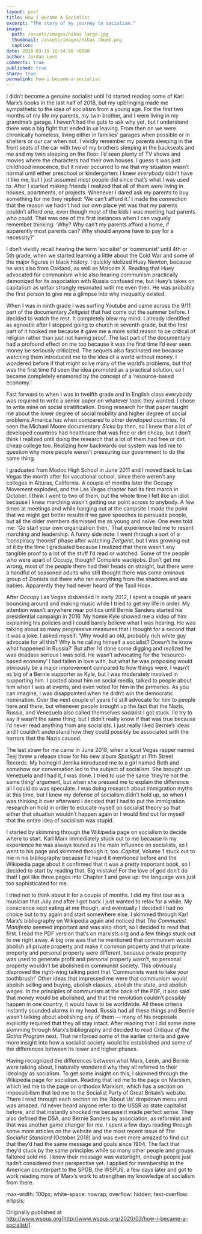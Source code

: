 ```yaml
---
layout: post
title: How I Became A Socialist
excerpt: "The story of my journey to socialism."
image: 
  path: /assets/images/hibas large.jpg
  thumbnail: /assets/images/hibas thumb.png
  caption: 
date: 2020-03-15 16:54:00 +0800
author: Jordan Levi
comments: true
published: true
share: true
permalink: how-i-became-a-socialist
---
```

I didn’t become a genuine socialist until I’d started reading some of Karl Marx’s books in the last half of 2018, but my upbringing made me sympathetic to the idea of socialism from a young age. For the first two months of my life my parents, my twin brother, and I were living in my grandma’s garage. I haven’t had the guts to ask why yet, but I understand there was a big fight that ended in us leaving. From then on we were chronically homeless, living either in families’ garages when possible or in shelters or our car when not. I vividly remember my parents sleeping in the front seats of the car with two of my brothers sleeping in the backseats and me and my twin sleeping on the floor. I’d seen plenty of TV shows and movies where the characters had their own houses. I guess it was just childhood innocence, but it never occurred to me that my situation wasn’t normal until either preschool or kindergarten: I knew <i>everybody</i> didn’t have it like me, but I just assumed <i>most</i> people did since that’s what I was used to. After I started making friends I realized that all of them were living in houses, apartments, or projects. Whenever I dared ask my parents to buy something for me they replied: ‘We can’t afford it.’ I made the connection that the reason we hadn’t had our own place yet was that my parents couldn’t afford one, even though most of the kids I was meeting had parents who could. That was one of the first instances when I can vaguely remember thinking: ‘Why? Why can’t my parents afford a home, if apparently most parents can? Why should anyone have to pay for a necessity?’

I don’t vividly recall hearing the term ‘socialist’ or ‘communist’ until 4th or 5th grade, when we started learning a little about the Cold War and some of the major figures in black history. I quickly idolized Huey Newton, because he was also from Oakland, as well as Malcolm X. Reading that Huey advocated for communism while also hearing communism practically demonized for its association with Russia confused me, but Huey’s takes on capitalism as unfair strongly resonated with me even then. He was probably the first person to give me a glimpse into why inequality existed.

When I was in ninth grade I was surfing Youtube and came across the 9/11 part of the documentary <i>Zeitgeist</i> that had come out the summer before. I decided to watch the rest. It completely blew my mind. I already identified as agnostic after I stopped going to church in seventh grade, but the first part of it hooked me because it gave me a more solid reason to be critical of religion rather than just not having proof. The last part of the documentary had a profound effect on me too because it was the first time I’d ever seen money be seriously criticized. The sequels also fascinated me because watching them introduced me to the idea of a world without money. I wondered before if that might solve many of the world’s problems, but that was the first time I’d seen the idea promoted as a practical solution, so I became completely enamored by the concept of a ‘resource-based economy.’

Fast forward to when I was in twelfth grade and in English class everybody was required to write a senior paper on whatever topic they wanted. I chose to write mine on social stratification. Doing research for that paper taught me about the lower degree of social mobility and higher degree of social problems America has when compared to other developed countries. I’d seen the Michael Moore documentary <i>Sicko</i> by then, so I knew that a lot of developed countries had healthcare that was free or dirt cheap, but I don’t think I realized until doing the research that a lot of them had free or dirt cheap college too. Realizing how backwards our system was led me to question why more people weren’t pressuring our government to do the same thing.

I graduated from Modoc High School in June 2011 and I moved back to Las Vegas the month after for vocational school, since there weren’t any colleges in Alturas, California. A couple of months later the Occupy Movement exploded, and the Las Vegas chapter had its first march in October. I think I went to two of them, but the whole time I felt like an idiot because I knew marching wasn’t getting our point across to anybody. A few times at meetings and while hanging out at the campsite I made the point that we might get better results if we gave speeches to persuade people, but all the older members dismissed me as young and naïve. One even told me: ‘Go start your own organization then.’ That experience led me to resent marching and leadership. A funny side note: I went through a sort of a ‘conspiracy theorist’ phase after watching <i>Zeitgeist</i>, but I was growing out of it by the time I graduated because I realized that there wasn’t any tangible proof to a lot of the stuff I’d read or watched. Some of the people who were apart of Occupy, though? Complete wackjobs. Don’t get me wrong, most of the people there had their heads on straight, but there were a handful of seasoned adults who still thought there was some ominous group of Zionists out there who ran everything from the shadows and ate babies. Apparently they had never heard of the Taxil Hoax.

After Occupy Las Vegas disbanded in early 2012, I spent a couple of years bouncing around and making music while I tried to get my life in order. My attention wasn’t anywhere near politics until Bernie Sanders started his presidential campaign in 2016. My homie Kyle showed me a video of him explaining his policies and I could barely believe what I was hearing. He was talking about so many progressive measures that I thought for a second that it was a joke. I asked myself: ‘Why would an old, probably rich white guy advocate for all this? Why is he calling himself a socialist? Doesn’t he know what happened in Russia?’ But after I’d done some digging and realized he was deadass serious I was sold. He wasn’t advocating for the ‘resource-based economy’ I had fallen in love with, but what he was proposing would obviously be a major improvement compared to how things were. I wasn’t as big of a Bernie supporter as Kyle, but I was moderately involved in supporting him. I posted about him on social media, talked to people about him when I was at events, and even voted for him in the primaries. As you can imagine, I was disappointed when he didn’t win the democratic nomination. Over the next couple of years I’d still advocate for him to people here and there, but whenever people brought up the fact that the Nazis, Russia, and Venezuela also called themselves socialist I got stuck. I’d try to say it wasn’t the same thing, but I didn’t really know if that was true because I’d never read anything from any socialists. I just really liked Bernie’s ideas and I couldn’t understand how they could possibly be associated with the horrors that the Nazis caused.

The last straw for me came in June 2018, when a local Vegas rapper named Teej threw a release show for his new album <i>Spotlight</i> at 11th Street Records. My homegirl Jerrika introduced me to a girl named Beth and somehow our conversation led to the subject of socialism. She brought up Venezuela and I had it, I was done. I tried to use the same ‘they’re not the same thing’ argument, but when she pressed me to explain the difference all I could do was speculate. I was doing research about immigration myths at this time, but I knew my defense of socialism didn’t hold up, so when I was thinking it over afterward I decided that I had to put the immigration research on hold in order to educate myself on socialist theory so that either that situation wouldn’t happen again or I would find out for myself that the entire idea of socialism was stupid.

I started by skimming through the Wikipedia page on socialism to decide where to start. Karl Marx immediately stuck out to me because in my experience he was always touted as the main influence on socialists, so I went to his page and skimmed through it, too. <i>Capital</i>, Volume 1 stuck out to me in his bibliography because I’d heard it mentioned before and the Wikipedia page about it confirmed that it was a pretty important book, so I decided to start by reading that. Big mistake! For the love of god don’t do that! I got like three pages into Chapter 1 and gave up: the language was just too sophisticated for me.

I tried not to think about it for a couple of months. I did my first tour as a musician that July and after I got back I just wanted to relax for a while. My conscience kept eating at me though, and eventually I decided I had no choice but to try again and start somewhere else. I skimmed through Karl Marx’s bibliography on Wikipedia again and noticed that <i>The Communist Manifesto</i> seemed important and was also short, so I decided to read that first. I read the PDF version that’s on marxists.org and a few things stuck out to me right away. A big one was that he mentioned that communism would abolish all private property and make it common property and that private property and personal property were different, because private property was used to generate profit and personal property wasn’t, so personal property wouldn’t be abolished in communist society. This obviously disproved the right-wing talking point that ‘Communists want to take your toothbrush!’ Other ideas that impressed me were that communism would abolish selling and buying, abolish classes, abolish the state, and abolish wages. In the principles of communism at the back of the PDF, it also said that money would be abolished, and that the revolution couldn’t possibly happen in one country, it would have to be worldwide. All these criteria instantly sounded alarms in my head. Russia had all these things and Bernie wasn’t talking about abolishing any of them — many of his proposals explicitly required that they all stay intact. After reading that I did some more skimming through Marx’s bibliography and decided to read <i>Critique of the Gotha Program</i> next. That reinforced some of the earlier criteria and gave more insight into how a socialist society would be established and some of the differences between its lower and higher phases.

Having recognized the differences between what Marx, Lenin, and Bernie were talking about, I naturally wondered why they all referred to their ideology as socialism. To get some insight on this, I skimmed through the Wikipedia page for socialism. Reading that led me to the page on Marxism, which led me to the page on orthodox Marxism, which has a section on impossibilism that led me to the Socialist Party of Great Britain’s website. There I read through each section on the ‘About Us’ dropdown menu and was amazed. I’d never heard anyone refer to the USSR as state capitalist before, and that instantly shocked me because it made perfect sense. They also defined the DSA, and Bernie Sanders by association, as reformist and that was another game changer for me. I spent a few days reading through some more articles on the website and the most recent issue of <i>The Socialist Standard</i> (October 2018) and was even more amazed to find out that they’d had the same message and goals since 1904. The fact that they’d stuck by the same principles while so many other people and groups faltered sold me. I knew their message was watertight, enough people just hadn’t considered their perspective yet. I applied for membership in the American counterpart to the SPGB, the WSPUS, a few days later and got to work reading more of Marx’s work to strengthen my knowledge of socialism from there.

max-width: 100px;
white-space: nowrap;
overflow: hidden;
text-overflow: ellipsis;

Originally published at http://www.wspus.org[http://www.wspus.org/2020/03/how-i-became-a-socialist/].
